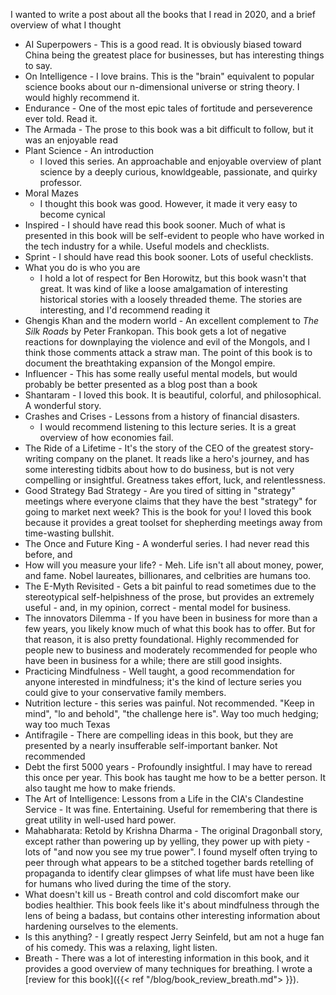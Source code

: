 I wanted to write a post about all the books that I read in 2020, and a brief overview of what I thought

- AI Superpowers - This is a good read. It is obviously biased toward China being the greatest place for businesses, but has interesting things to say.
- On Intelligence - I love brains. This is the "brain" equivalent to popular science books about our n-dimensional universe or string theory. I would highly recommend it.
- Endurance - One of the most epic tales of fortitude and perseverence ever told. Read it.
- The Armada - The prose to this book was a bit difficult to follow, but it was an enjoyable read
- Plant Science - An introduction
	- I loved this series. An approachable and enjoyable overview of plant science by a deeply curious, knowldgeable, passionate, and quirky professor.
- Moral Mazes
	- I thought this book was good. However, it made it very easy to become cynical
- Inspired - I should have read this book sooner. Much of what is presented in this book will be self-evident to people who have worked in the tech industry for a while. Useful models and checklists.
- Sprint - I should have read this book sooner. Lots of useful checklists.
- What you do is who you are
	- I hold a lot of respect for Ben Horowitz, but this book wasn't that great. It was kind of like a loose amalgamation of interesting historical stories with a loosely threaded theme. The stories are interesting, and I'd recommend reading it
- Ghengis Khan and the modern world - An excellent complement to _The Silk Roads_ by Peter Frankopan. This book gets a lot of negative reactions for downplaying the violence and evil of the Mongols, and I think those comments attack a straw man. The point of this book is to document the breathtaking expansion of the Mongol empire.
- Influencer - This has some really useful mental models, but would probably be better presented as a blog post than a book
- Shantaram - I loved this book. It is beautiful, colorful, and philosophical. A wonderful story.
- Crashes and Crises - Lessons from a history of financial disasters.
	- I would recommend listening to this lecture series. It is a great overview of how economies fail. 
- The Ride of a Lifetime - It's the story of the CEO of the greatest story-writing company on the planet. It reads like a hero's journey, and has some interesting tidbits about how to do business, but is not very compelling or insightful. Greatness takes effort, luck, and relentlessness.
- Good Strategy Bad Strategy - Are you tired of sitting in "strategy" meetings where everyone claims that they have the best "strategy" for going to market next week? This is the book for you! I loved this book because it provides a great toolset for shepherding meetings away from time-wasting bullshit.
- The Once and Future King - A wonderful series. I had never read this before, and 
- How will you measure your life? - Meh. Life isn't all about money, power, and fame. Nobel laureates, billionares, and celbrities are humans too.
- The E-Myth Revisited - Gets a bit painful to read sometimes due to the stereotypical self-helpishness of the prose, but provides an extremely useful - and, in my opinion, correct - mental model for business.
- The innovators Dilemma - If you have been in business for more than a few years, you likely know much of what this book has to offer. But for that reason, it is also pretty foundational. Highly recommended for people new to business and moderately recommended for people who have been in business for a while; there are still good insights.
- Practicing Mindfulness - Well taught, a good recommendation for anyone interested in mindfulness; it's the kind of lecture series you could give to your conservative family members.
- Nutrition lecture - this series was painful. Not recommended. "Keep in mind", "lo and behold", "the challenge here is". Way too much hedging; way too much Texas
- Antifragile - There are compelling ideas in this book, but they are presented by a nearly insufferable self-important banker. Not recommended
- Debt the first 5000 years - Profoundly insightful. I may have to reread this once per year. This book has taught me how to be a better person. It also taught me how to make friends.
- The Art of Intelligence: Lessons from a Life in the CIA's Clandestine Service - It was fine. Entertaining. Useful for remembering that there is great utility in well-used hard power.
- Mahabharata: Retold by Krishna Dharma - The original Dragonball story, except rather than powering up by yelling, they power up with piety - lots of "and now you see my true power". I found myself often trying to peer through what appears to be a stitched together bards retelling of propaganda to identify clear glimpses of what life must have been like for humans who lived during the time of the story.
- What doesn't kill us -  Breath control and cold discomfort make our bodies healthier. This book feels like it's about mindfulness through the lens of being a badass, but contains other interesting information about hardening ourselves to the elements.
- Is this anything? - I greatly respect Jerry Seinfeld, but am not a huge fan of his comedy. This was a relaxing, light listen.
- Breath - There was a lot of interesting information in this book, and it provides a good overview of many techniques for breathing. I wrote a [review for this book]({{< ref "/blog/book_review_breath.md"> }}).